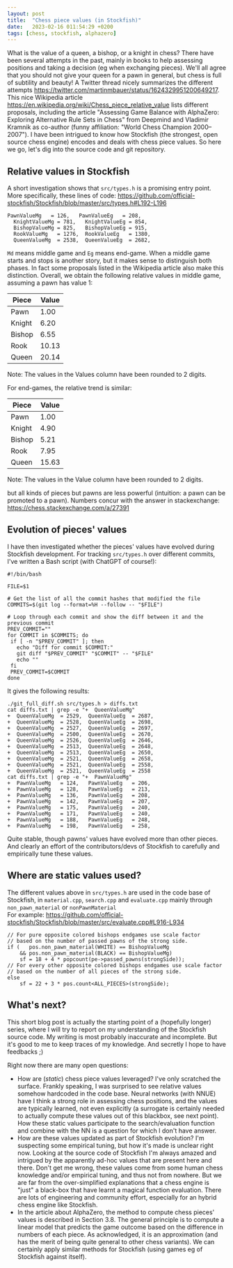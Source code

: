 ```yaml
---
layout: post
title:  "Chess piece values (in Stockfish)"
date:   2023-02-16 011:54:29 +0200
tags: [chess, stockfish, alphazero]
---
```


What is the value of a queen, a bishop, or a knight in chess? 
There have been several attempts in the past, mainly in books to help assessing positions and taking a decision (eg when exchanging pieces). We'll all agree that you should not give your queen for a pawn in general, but chess is full of subtility and beauty! A Twitter thread nicely summarizes the different attempts https://twitter.com/martinmbauer/status/1624329951200649217. This nice Wikipedia article https://en.wikipedia.org/wiki/Chess_piece_relative_value lists different proposals, including the article "Assessing Game Balance with AlphaZero: Exploring Alternative Rule Sets in Chess" from Deepmind and Vladimir Kramnik as co-author (funny affiliation: "World Chess Champion
2000–2007"). I have been intrigued to know how Stockfish (the strongest, open source chess engine) encodes and deals with chess piece values. 
So here we go, let's dig into the source code and git repository. 


## Relative values in Stockfish 

A short investigation shows that `src/types.h` is a promising entry point. 
More specifically, these lines of code:
https://github.com/official-stockfish/Stockfish/blob/master/src/types.h#L192-L196
```
PawnValueMg   = 126,   PawnValueEg   = 208,
  KnightValueMg = 781,   KnightValueEg = 854,
  BishopValueMg = 825,   BishopValueEg = 915,
  RookValueMg   = 1276,  RookValueEg   = 1380,
  QueenValueMg  = 2538,  QueenValueEg  = 2682,
 ```

`Md` means middle game and `Eg` means end-game. When a middle game starts and stops is another story, but it makes sense to distinguish both phases. 
In fact some proposals listed in the Wikipedia article also make this distinction. 
Overall, we obtain the following relative values in middle game, assuming a pawn has value 1: 

| Piece | Value |
| ----- | ----- |
| Pawn | 1.00 |
| Knight | 6.20 |
| Bishop | 6.55 |
| Rook | 10.13 |
| Queen | 20.14 | 

Note: The values in the Values column have been rounded to 2 digits.

For end-games, the relative trend is similar:

| Piece | Value |
| ----- | ----- |
| Pawn | 1.00 |
| Knight | 4.90 |
| Bishop | 5.21 |
| Rook | 7.95 |
| Queen | 15.63 | 

Note: The values in the Value column have been rounded to 2 digits.

but all kinds of pieces but pawns are less powerful (intuition: a pawn can be promoted to a pawn). 
Numbers concur with the answer in stackexchange: https://chess.stackexchange.com/a/27391 


## Evolution of pieces' values
I have then investigated whether the pieces' values have evolved during Stockfish development. 
For tracking `src/types.h` over different commits, I've written a Bash script (with ChatGPT of course!):

 
 ```
 #!/bin/bash

FILE=$1

# Get the list of all the commit hashes that modified the file
COMMITS=$(git log --format=%H --follow -- "$FILE")

# Loop through each commit and show the diff between it and the previous commit
PREV_COMMIT=""
for COMMIT in $COMMITS; do
  if [ -n "$PREV_COMMIT" ]; then
    echo "Diff for commit $COMMIT:"
    git diff "$PREV_COMMIT" "$COMMIT" -- "$FILE"
    echo ""
  fi
  PREV_COMMIT=$COMMIT
done
``` 

It gives the following results:

```
./git_full_diff.sh src/types.h > diffs.txt
cat diffs.txt | grep -e "+  QueenValueMg"
+  QueenValueMg  = 2529,  QueenValueEg  = 2687,
+  QueenValueMg  = 2528,  QueenValueEg  = 2698,
+  QueenValueMg  = 2527,  QueenValueEg  = 2697,
+  QueenValueMg  = 2500,  QueenValueEg  = 2670,
+  QueenValueMg  = 2526,  QueenValueEg  = 2646,
+  QueenValueMg  = 2513,  QueenValueEg  = 2648,
+  QueenValueMg  = 2513,  QueenValueEg  = 2650,
+  QueenValueMg  = 2521,  QueenValueEg  = 2658,
+  QueenValueMg  = 2521,  QueenValueEg  = 2558,
+  QueenValueMg  = 2521,  QueenValueEg  = 2558
cat diffs.txt | grep -e "+  PawnValueMg"
+  PawnValueMg   = 124,   PawnValueEg   = 206,
+  PawnValueMg   = 128,   PawnValueEg   = 213,
+  PawnValueMg   = 136,   PawnValueEg   = 208,
+  PawnValueMg   = 142,   PawnValueEg   = 207,
+  PawnValueMg   = 175,   PawnValueEg   = 240,
+  PawnValueMg   = 171,   PawnValueEg   = 240,
+  PawnValueMg   = 188,   PawnValueEg   = 248,
+  PawnValueMg   = 198,   PawnValueEg   = 258,
```

Quite stable, though pawns' values have evolved more than other pieces. And clearly an effort of the contributors/devs of Stockfish to carefully and empirically tune these values. 

## Where are static values used? 

The different values above in `src/types.h` are used in the code base of Stockfish, in `material.cpp`, `search.cpp` and `evaluate.cpp` mainly through `non_pawn_material` or `nonPawnMaterial`   
For example: https://github.com/official-stockfish/Stockfish/blob/master/src/evaluate.cpp#L916-L934 
``` 
// For pure opposite colored bishops endgames use scale factor
// based on the number of passed pawns of the strong side.
if (   pos.non_pawn_material(WHITE) == BishopValueMg
    && pos.non_pawn_material(BLACK) == BishopValueMg)
    sf = 18 + 4 * popcount(pe->passed_pawns(strongSide));
// For every other opposite colored bishops endgames use scale factor
// based on the number of all pieces of the strong side.
else
    sf = 22 + 3 * pos.count<ALL_PIECES>(strongSide);
```

## What's next? 

This short blog post is actually the starting point of a (hopefully longer) series, where I will try to report on my understanding of the Stockfish source code. 
My writing is most probably inaccurate and incomplete. But it's good to me to keep traces of my knowledge. And secretly I hope to have feedbacks ;) 

Right now there are many open questions:
 * How are (*static*) chess piece values leveraged? I've only scratched the surface. Frankly speaking, I was surprised to see relative values somehow hardcoded in the code base. Neural networks (with NNUE) have I think a strong role in assessing chess positions, and the values are typically learned, not even explicitly (a surrogate is certainly needed to actually compute these values out of this blackbox, see next point). How these static values participate to the search/evaluation function and combine with the NN is a question for which I don't have answer. 
 * How are these values updated as part of Stockfish evolution? I'm suspecting some empirical tuning, but how it's made is unclear right now. Looking at the source code of Stockfish I'm always amazed and intrigued by the apparently ad-hoc values that are present here and there. Don't get me wrong, these values come from some human chess knowledge and/or empirical tuning, and thus not from nowhere. But we are far from the over-simplified explanations that a chess engine is "just" a black-box that have learnt a magical function evaluation. There are lots of engineering and community effort, especially for an hybrid chess engine like Stockfish. 
 * In the article about AlphaZero, the method to compute chess pieces' values is described in Section 3.8. The general principle is to compute a linear
model that predicts the game outcome based on the difference in numbers of each piece. As acknowledged, it is an approximation (and has the merit of being quite general to other chess variants). We can certainly apply similar methods for Stockfish (using games eg of Stockfish against itself).  

  

  







 














